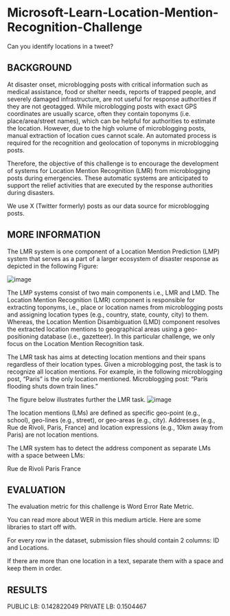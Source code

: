 # Microsoft-Learn-Location-Mention-Recognition-Challenge
Can you identify locations in a tweet?

## BACKGROUND
At disaster onset, microblogging posts with critical information such as medical assistance, food or shelter needs, reports of trapped people, and severely damaged infrastructure, are not useful for response authorities if they are not geotagged. While microblogging posts with exact GPS coordinates are usually scarce, often they contain toponyms (i.e. place/area/street names), which can be helpful for authorities to estimate the location. However, due to the high volume of microblogging posts, manual extraction of location cues cannot scale. An automated process is required for the recognition and geolocation of toponyms in microblogging posts.

Therefore, the objective of this challenge is to encourage the development of systems for Location Mention Recognition (LMR) from microblogging posts during emergencies. These automatic systems are anticipated to support the relief activities that are executed by the response authorities during disasters.

We use X (Twitter formerly) posts as our data source for microblogging posts.

## MORE INFORMATION
The LMR system is one component of a Location Mention Prediction (LMP) system that serves as a part of a larger ecosystem of disaster response as depicted in the following Figure:

![image](https://github.com/user-attachments/assets/bd6cf77a-1889-4eec-a452-1a8633fa5de5)


The LMP systems consist of two main components i.e., LMR and LMD. The Location Mention Recognition (LMR) component is responsible for extracting toponyms, i.e., place or location names from microblogging posts and assigning location types (e.g., country, state, county, city) to them. Whereas, the Location Mention Disambiguation (LMD) component resolves the extracted location mentions to geographical areas using a geo-positioning database (i.e., gazetteer). In this particular challenge, we only focus on the Location Mention Recognition task.

The LMR task has aims at detecting location mentions and their spans regardless of their location types. Given a microblogging post, the task is to recognize all location mentions. For example, in the following microblogging post, “Paris” is the only location mentioned. Microblogging post: “Paris flooding shuts down train lines.”

The figure below illustrates further the LMR task.
![image](https://github.com/user-attachments/assets/f76989e1-fb7f-470a-bb58-f162865597c0)


The location mentions (LMs) are defined as specific geo-point (e.g., school), geo-lines (e.g., street), or geo-areas (e.g., city). Addresses (e.g., Rue de Rivoli, Paris, France) and location expressions (e.g., 10km away from Paris) are not location mentions.

The LMR system has to detect the address component as separate LMs with a space between LMs:

Rue de Rivoli Paris France

## EVALUATION
The evaluation metric for this challenge is Word Error Rate Metric.

You can read more about WER in this medium article. Here are some libraries to start off with.

For every row in the dataset, submission files should contain 2 columns: ID and Locations.

If there are more than one location in a text, separate them with a space and keep them in order.

## RESULTS
PUBLIC LB: 0.142822049
PRIVATE LB: 0.1504467
